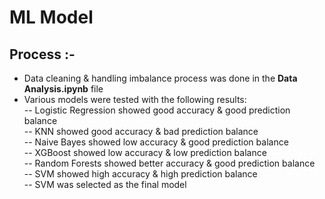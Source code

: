 # ML Model  
## Process :-  
- Data cleaning & handling imbalance process was done in the **Data Analysis.ipynb** file  
- Various models were tested with the following results:  
--	Logistic Regression showed good accuracy & good prediction balance  
-- KNN showed good accuracy & bad prediction balance   
-- Naive Bayes showed low accuracy & good prediction balance  
-- XGBoost showed low accuracy & low prediction balance  
-- Random Forests showed better accuracy & good prediction balance  
-- SVM showed high accuracy & high prediction balance  
-- SVM was selected as the final model  
